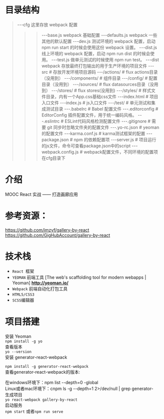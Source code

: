 # 目录结构
> ---cfg  这里存放 webpack 配置
> > >---base.js  webpack 基础配置
> > >---defaults.js  webpack 一些其他的默认配置
> > >---dev.js       测试环境的 webpack 配置，启动 npm run start 的时候会使用这份 webpack 设置。
> > >---dist.js      线上环境的 webpack 配置，启动 npm run dist 的时候会使用。
> > >---test.js      做单元测试的时候使用 npm run test。
> ---dist           webpack 存放最终打包输出的用于生产环境的项目文件
> ---src                       # 存放开发环境项目源码
> >---/actions/               # flux actions目录（没用到）
> >---/components/            # 组件目录
> >---/config/                # 配置目录（没用到）
> >---/sources/               # flux datasources目录（没用到）
> >---/stores/                # flux stores(没用到)
> >---/styles/                # 样式文件目录，内有一个App.css基础css文件
> >---index.html              # 项目入口文件
> >---index.js                # js入口文件
> ---/test/                    # 单元测试和集成测试目录
> ---.babelrc                  # Babel 配置文件
> ---.editorconfig             # EditorConfig 插件配置文件，用于统一编码风格。
> ---.eslintrc                 # ESLint代码风格检测配置文件
> ---.gitignore                # 需要 git 同步时忽略文件夹的配置文件
> ---.yo-rc.json               # yeoman的配置文件
> ---karma.conf.js             # karma测试框架的配置
> ---package.json              # npm 的依赖配置项
> ---server.js                 # 项目运行的js文件，命令可查看package.json中的script
> ---webpack.config.js         # webpack配置文件，不同环境的配置项在cfg目录下
# 介绍
MOOC React 实战 —— 打造画廊应用 <br>
# 参考资源：
https://github.com/imzyf/gallery-by-react <br>
https://github.com/GigHubAccount/gallery-by-react
# 技术栈
* `React `框架
* `YEOMAN` 前端工具 [The web's scaffolding tool for modern webapps | Yeoman] **http://yeoman.io/**
* `Webpack` 前端自动化打包工具
* `HTML5/CSS3`
* `SCSS`编辑器
# 项目搭建
安装 Yeoman <br>
	`npm install -g yo` <br>
查看版本 <br>
`yo --version` <br>
安装 generator-react-webpack <br>

`npm install -g generator-react-webpack` <br>
查看generator-react-webpack的版本: <br>

在windows环境下：npm list --depth=0 -global <br>
Linux或者mac环境下：cnpm ls -g --depth=1 2>/dev/null | grep generator- <br>
生成项目 <br>
`yo react-webpack gallery-by-react` <br>
启动服务 <br>
`npm start` 或者`npm run serve` <br>




